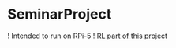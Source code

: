 # SeminarProject
! Intended to run on RPi-5 !
[RL part of this project](https://github.com/Lukasisnot/Waddle_Duck_IsaacLab_external)
